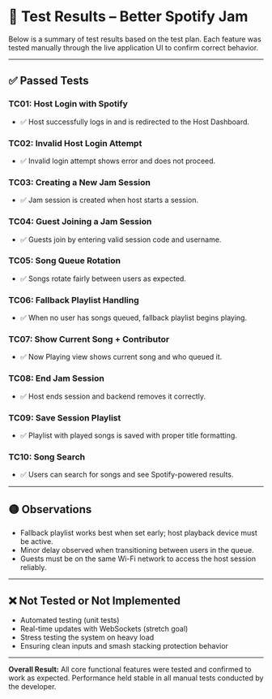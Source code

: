 
# 🧪 Test Results – Better Spotify Jam

Below is a summary of test results based on the test plan. Each feature was tested manually through the live application UI to confirm correct behavior.

---

## ✅ Passed Tests

### TC01: Host Login with Spotify
- ✅ Host successfully logs in and is redirected to the Host Dashboard.

### TC02: Invalid Host Login Attempt
- ✅ Invalid login attempt shows error and does not proceed.

### TC03: Creating a New Jam Session
- ✅ Jam session is created when host starts a session.

### TC04: Guest Joining a Jam Session
- ✅ Guests join by entering valid session code and username.

### TC05: Song Queue Rotation
- ✅ Songs rotate fairly between users as expected.

### TC06: Fallback Playlist Handling
- ✅ When no user has songs queued, fallback playlist begins playing.

### TC07: Show Current Song + Contributor
- ✅ Now Playing view shows current song and who queued it.

### TC08: End Jam Session
- ✅ Host ends session and backend removes it correctly.

### TC09: Save Session Playlist
- ✅ Playlist with played songs is saved with proper title formatting.

### TC10: Song Search
- ✅ Users can search for songs and see Spotify-powered results.

---

## 🟡 Observations

- Fallback playlist works best when set early; host playback device must be active.
- Minor delay observed when transitioning between users in the queue.
- Guests must be on the same Wi-Fi network to access the host session reliably.

---

## ❌ Not Tested or Not Implemented

- Automated testing (unit tests)
- Real-time updates with WebSockets (stretch goal)
- Stress testing the system on heavy load
- Ensuring clean inputs and smash stacking protection behavior

---

**Overall Result:** All core functional features were tested and confirmed to work as expected. Performance held stable in all manual tests conducted by the developer.
